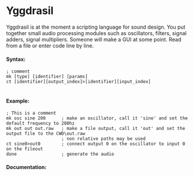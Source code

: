 # Yggdrasil

Yggdrasil is at the moment a scripting language for sound design. You put together small audio processing modules such as oscillators, filters, signal adders, signal multipliers. Someone will make a GUI at some point. Read from a file or enter code line by line.

#### Syntax:
`; comment` <br />
`mk [type] [identifier] [params]` <br />
`ct [identifier][output_index]>[identifier][input_index]` <br />
<br />
#### Example:
```
; This is a comment
mk osc sine 200      ; make an oscillator, call it 'sine' and set the default frequency to 200hz
mk out out out.raw   ; make a file output, call it 'out' and set the output file to the CWD\out.raw
                     ; non relative paths may be used
ct sine0>out0        ; connect output 0 on the oscillator to input 0 on the fileout
done                 ; generate the audio
```

#### Documentation:
